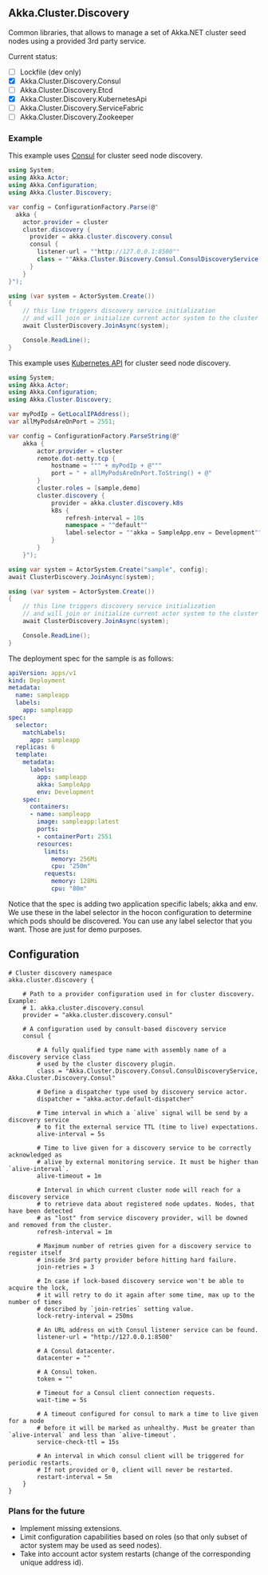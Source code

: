 ## Akka.Cluster.Discovery

Common libraries, that allows to manage a set of Akka.NET cluster seed nodes using a provided 3rd party service.

Current status:

- [ ] Lockfile (dev only)
- [x] Akka.Cluster.Discovery.Consul
- [ ] Akka.Cluster.Discovery.Etcd
- [x] Akka.Cluster.Discovery.KubernetesApi
- [ ] Akka.Cluster.Discovery.ServiceFabric
- [ ] Akka.Cluster.Discovery.Zookeeper

### Example

This example uses [Consul](https://www.consul.io/) for cluster seed node discovery.

```csharp
using System;
using Akka.Actor;
using Akka.Configuration;
using Akka.Cluster.Discovery;

var config = ConfigurationFactory.Parse(@"
  akka {
    actor.provider = cluster
    cluster.discovery {
      provider = akka.cluster.discovery.consul
      consul {
        listener-url = ""http://127.0.0.1:8500""
        class = ""Akka.Cluster.Discovery.Consul.ConsulDiscoveryService, Akka.Cluster.Discovery.Consul""
      }
    }
}");

using (var system = ActorSystem.Create())
{
	// this line triggers discovery service initialization
	// and will join or initialize current actor system to the cluster
	await ClusterDiscovery.JoinAsync(system);

	Console.ReadLine();
}
```

This example uses [Kubernetes API](https://github.com/kubernetes-client/csharp) for cluster seed node discovery.

```csharp
using System;
using Akka.Actor;
using Akka.Configuration;
using Akka.Cluster.Discovery;

var myPodIp = GetLocalIPAddress();
var allMyPodsAreOnPort = 2551;

var config = ConfigurationFactory.ParseString(@"
	akka {
		actor.provider = cluster
        remote.dot-netty.tcp {
            hostname = """ + myPodIp + @"""
            port = " + allMyPodsAreOnPort.ToString() + @" 
        }
        cluster.roles = [sample,demo]
		cluster.discovery {
			provider = akka.cluster.discovery.k8s
			k8s {
		        refresh-interval = 10s
                namespace = ""default""
                label-selector = ""akka = SampleApp,env = Development""
            }
		}
	}");

using var system = ActorSystem.Create("sample", config);
await ClusterDiscovery.JoinAsync(system);

using (var system = ActorSystem.Create())
{
	// this line triggers discovery service initialization
	// and will join or initialize current actor system to the cluster
	await ClusterDiscovery.JoinAsync(system);

	Console.ReadLine();
}
```

The deployment spec for the sample is as follows:

```yaml
apiVersion: apps/v1
kind: Deployment
metadata:
  name: sampleapp
  labels:
    app: sampleapp
spec:
  selector:
    matchLabels:
      app: sampleapp
  replicas: 6
  template:
    metadata:
      labels:
        app: sampleapp
        akka: SampleApp
        env: Development
    spec:
      containers:
      - name: sampleapp
        image: sampleapp:latest
        ports:
        - containerPort: 2551
        resources:
          limits:
            memory: 256Mi
            cpu: "250m"
          requests:
            memory: 128Mi
            cpu: "80m"
```

Notice that the spec is adding two application specific labels; akka and env. We use these in the label selector in the hocon configuration to determine
which pods should be discovered. You can use any label selector that you want. Those are just for demo purposes.

## Configuration

```hocon
# Cluster discovery namespace
akka.cluster.discovery {
	
	# Path to a provider configuration used in for cluster discovery. Example:
	# 1. akka.cluster.discovery.consul
	provider = "akka.cluster.discovery.consul"

	# A configuration used by consult-based discovery service
	consul {
		
		# A fully qualified type name with assembly name of a discovery service class 
		# used by the cluster discovery plugin.
		class = "Akka.Cluster.Discovery.Consul.ConsulDiscoveryService, Akka.Cluster.Discovery.Consul"

		# Define a dispatcher type used by discovery service actor.
		dispatcher = "akka.actor.default-dispatcher"

		# Time interval in which a `alive` signal will be send by a discovery service
		# to fit the external service TTL (time to live) expectations. 
		alive-interval = 5s

		# Time to live given for a discovery service to be correctly acknowledged as
		# alive by external monitoring service. It must be higher than `alive-interval`. 
		alive-timeout = 1m

		# Interval in which current cluster node will reach for a discovery service
		# to retrieve data about registered node updates. Nodes, that have been detected
		# as "lost" from service discovery provider, will be downed and removed from the cluster. 
		refresh-interval = 1m

		# Maximum number of retries given for a discovery service to register itself
		# inside 3rd party provider before hitting hard failure. 
		join-retries = 3

		# In case if lock-based discovery service won't be able to acquire the lock,
		# it will retry to do it again after some time, max up to the number of times 
		# described by `join-retries` setting value.
		lock-retry-interval = 250ms

		# An URL address on with Consul listener service can be found.
		listener-url = "http://127.0.0.1:8500"

		# A Consul datacenter.
		datacenter = ""

		# A Consul token.
		token = ""

		# Timeout for a Consul client connection requests.
		wait-time = 5s

		# A timeout configured for consul to mark a time to live given for a node
		# before it will be marked as unhealthy. Must be greater than `alive-interval` and less than `alive-timeout`.
		service-check-ttl = 15s
		
		# An interval in which consul client will be triggered for periodic restarts. 
		# If not provided or 0, client will never be restarted. 
		restart-interval = 5m
	}
}
```

### Plans for the future

- Implement missing extensions.
- Limit configuration capabilities based on roles (so that only subset of actor system may be used as seed nodes).
- Take into account actor system restarts (change of the corresponding unique address id).
